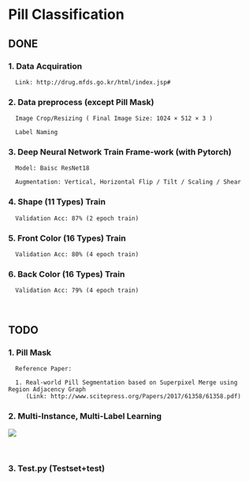 # Pill Classification

## DONE

### 1. Data Acquiration

      Link: http://drug.mfds.go.kr/html/index.jsp#

### 2. Data preprocess (except Pill Mask)

      Image Crop/Resizing ( Final Image Size: 1024 × 512 × 3 )

      Label Naming

### 3. Deep Neural Network Train Frame-work (with Pytorch)

      Model: Baisc ResNet18
      
      Augmentation: Vertical, Horizontal Flip / Tilt / Scaling / Shear

### 4. Shape (11 Types) Train 

      Validation Acc: 87% (2 epoch train)

### 5. Front Color (16 Types) Train 

      Validation Acc: 80% (4 epoch train)

### 6. Back Color (16 Types) Train 

      Validation Acc: 79% (4 epoch train)
<br>

## TODO

### 1. Pill Mask 
      Reference Paper: 
      
      1. Real-world Pill Segmentation based on Superpixel Merge using Region Adjacency Graph
         (Link: http://www.scitepress.org/Papers/2017/61358/61358.pdf)


### 2. Multi-Instance, Multi-Label Learning

![](https://i.imgur.com/7IVs7jC.png)

<br>

### 3. Test.py (Testset+test)
